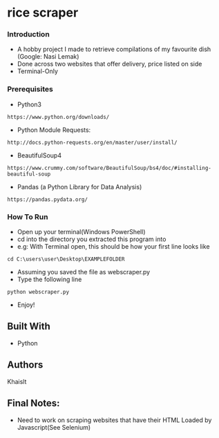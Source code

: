 # rice scraper


### Introduction

* A hobby project I made to retrieve compilations of my favourite dish (Google: Nasi Lemak) 
* Done across two websites that offer delivery, price listed on side
* Terminal-Only

### Prerequisites
* Python3

```
https://www.python.org/downloads/
```
* Python Module Requests:

```
http://docs.python-requests.org/en/master/user/install/
```
* BeautifulSoup4
```
https://www.crummy.com/software/BeautifulSoup/bs4/doc/#installing-beautiful-soup
```
* Pandas (a Python Library for Data Analysis)

```
https://pandas.pydata.org/
```
### How To Run
* Open up your terminal(Windows PowerShell)
* cd into the directory you extracted this program into
* e.g: With Terminal open, this should be how your first line looks like

```
cd C:\users\user\Desktop\EXAMPLEFOLDER
```
* Assuming you saved the file as webscraper.py 
* Type the following line
```
python webscraper.py
```
* Enjoy!


## Built With

* Python


## Authors

Khaislt

## Final Notes:
* Need to work on scraping websites that have their HTML Loaded by Javascript(See Selenium)

